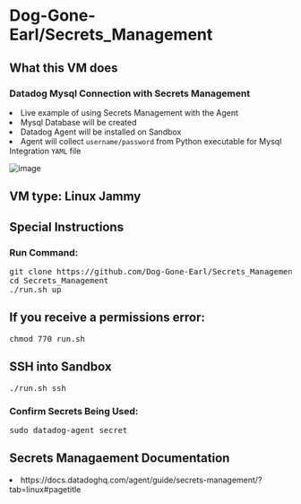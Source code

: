 # Dog-Gone-Earl/Secrets_Management

## What this VM does
### Datadog Mysql Connection with Secrets Management

<li>Live example of using Secrets Management with the Agent</li>
<li>Mysql Database will be created</li>
<li>Datadog Agent will be installed on Sandbox</li>
<li>Agent will collect <code>username/password</code> from Python executable for Mysql Integration <code>YAML</code> file</li>

![image](https://github.com/Dog-Gone-Earl/Secrets_Management/assets/107069502/b6c0f7c6-d909-43cb-82db-fd1ef7dcf35e)


<pic of Mysql yaml config>
  
<Show datadog-agent secret command output>
  
<show Agent status showing config>
  
## VM type: Linux Jammy

## Special Instructions

### Run Command:
<pre>
git clone https://github.com/Dog-Gone-Earl/Secrets_Management.git 
cd Secrets_Management
./run.sh up
</pre>
  
## If you receive a permissions error:
<pre>chmod 770 run.sh</pre>

## SSH into Sandbox
<pre>./run.sh ssh</pre>
  
### Confirm Secrets Being Used:
<pre>
sudo datadog-agent secret</pre>

## Secrets Managaement Documentation
  <li><link>https://docs.datadoghq.com/agent/guide/secrets-management/?tab=linux#pagetitle</link></li>

